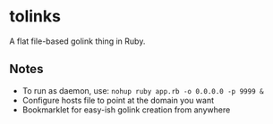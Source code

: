 # tolinks
A flat file-based golink thing in Ruby.

## Notes
- To run as daemon, use: `nohup ruby app.rb -o 0.0.0.0 -p 9999 &`
- Configure hosts file to point at the domain you want
- Bookmarklet for easy-ish golink creation from anywhere

